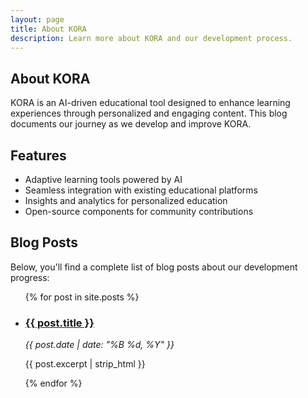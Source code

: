 ```yaml
---
layout: page
title: About KORA
description: Learn more about KORA and our development process.
---
```


## About KORA
KORA is an AI-driven educational tool designed to enhance learning experiences through personalized and engaging content. This blog documents our journey as we develop and improve KORA.

## Features
- Adaptive learning tools powered by AI
- Seamless integration with existing educational platforms
- Insights and analytics for personalized education
- Open-source components for community contributions

## Blog Posts
Below, you'll find a complete list of blog posts about our development progress:

<ul>
  {% for post in site.posts %}
    <li>
      <h3><a href="{{ post.url }}">{{ post.title }}</a></h3>
      <p><i>{{ post.date | date: "%B %d, %Y" }}</i></p>
      <p>{{ post.excerpt | strip_html }}</p>
    </li>
  {% endfor %}
</ul>
